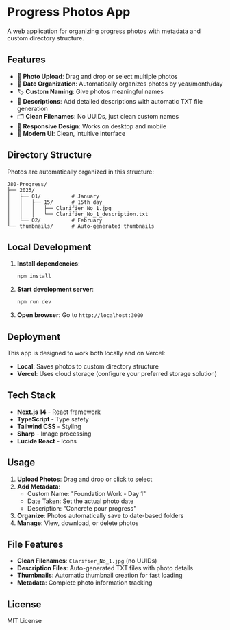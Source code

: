 # Progress Photos App

A web application for organizing progress photos with metadata and custom directory structure.

## Features

- 📸 **Photo Upload**: Drag and drop or select multiple photos
- 📅 **Date Organization**: Automatically organizes photos by year/month/day
- 🏷️ **Custom Naming**: Give photos meaningful names
- 📝 **Descriptions**: Add detailed descriptions with automatic TXT file generation
- 🗂️ **Clean Filenames**: No UUIDs, just clean custom names
- 📱 **Responsive Design**: Works on desktop and mobile
- 🎨 **Modern UI**: Clean, intuitive interface

## Directory Structure

Photos are automatically organized in this structure:
```
J80-Progress/
├── 2025/
│   ├── 01/          # January
│   │   ├── 15/      # 15th day
│   │   │   ├── Clarifier_No_1.jpg
│   │   │   └── Clarifier_No_1_description.txt
│   └── 02/          # February
└── thumbnails/      # Auto-generated thumbnails
```

## Local Development

1. **Install dependencies**:
   ```bash
   npm install
   ```

2. **Start development server**:
   ```bash
   npm run dev
   ```

3. **Open browser**: Go to `http://localhost:3000`

## Deployment

This app is designed to work both locally and on Vercel:

- **Local**: Saves photos to custom directory structure
- **Vercel**: Uses cloud storage (configure your preferred storage solution)

## Tech Stack

- **Next.js 14** - React framework
- **TypeScript** - Type safety
- **Tailwind CSS** - Styling
- **Sharp** - Image processing
- **Lucide React** - Icons

## Usage

1. **Upload Photos**: Drag and drop or click to select
2. **Add Metadata**: 
   - Custom Name: "Foundation Work - Day 1"
   - Date Taken: Set the actual photo date
   - Description: "Concrete pour progress"
3. **Organize**: Photos automatically save to date-based folders
4. **Manage**: View, download, or delete photos

## File Features

- **Clean Filenames**: `Clarifier_No_1.jpg` (no UUIDs)
- **Description Files**: Auto-generated TXT files with photo details
- **Thumbnails**: Automatic thumbnail creation for fast loading
- **Metadata**: Complete photo information tracking

## License

MIT License
